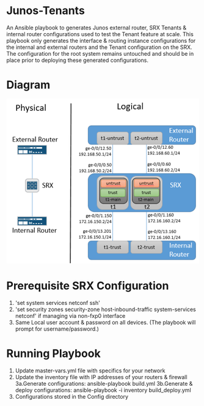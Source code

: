 # Junos-Tenants
An Ansible playbook to generates Junos external router, SRX Tenants & internal router configurations used to test the Tenant feature at scale. This playbook only generates the interface & routing instance configurations for the internal and external routers and the Tenant configuration on the SRX. The configuration for the root system remains untouched and should be in place prior to deploying these generated configurations.

# Diagram
![](Junos-Tenant.png)

# Prerequisite SRX Configuration
1. 'set system services netconf ssh'
2. 'set security zones security-zone <zone> host-inbound-traffic system-services netconf' if managing via non-fxp0 interface
3. Same Local user account & password on all devices. (The playbook will prompt for username/password.)

# Running Playbook
1. Update master-vars.yml file with specifics for your network
2. Update the inventory file with IP addresses of your routers & firewall
3a.Generate configurations: ansible-playbook build.yml
3b.Generate & deploy configurations: ansible-playbook -i inventory build_deploy.yml
4. Configurations stored in the Config directory
